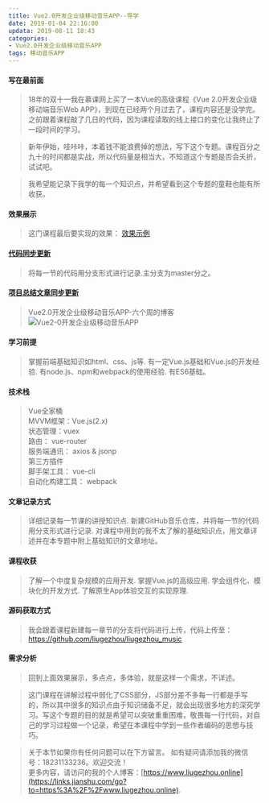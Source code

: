 ```yaml
---
title: Vue2.0开发企业级移动音乐APP--导学
date: 2019-01-04 22:16:00
updata: 2019-08-11 18:43
categories:
- Vue2.0开发企业级移动音乐APP
tags: 移动音乐APP
---
```

#### 写在最前面
> 18年的双十一我在慕课网上买了一本Vue的高级课程《Vue 2.0开发企业级移动端音乐Web APP》，到现在已经两个月过去了，课程内容还是没学完。之前跟着课程敲了几日的代码，因为课程读取的线上接口的变化让我终止了一段时间的学习。

> 新年伊始，哇咔咔，本着钱不能浪费掉的想法，写下这个专题。课程百分之九十的时间都是实战，所以代码量是相当大，不知道这个专题是否会夭折，试试吧。

> 我希望能记录下我学的每一个知识点，并希望看到这个专题的童鞋也能有所收获。

#### 效果展示
> 这门课程最后要实现的效果：
> [效果示例](http://ustbhuangyi.com/music/)

#### [代码同步更新](https://github.com/liugezhou/liugezhou_music)
>将每一节的代码用分支形式进行记录.主分支为master分之。

#### [项目总结文章同步更新](https://www.liugezhou.online/categories/Vue2-0%E5%BC%80%E5%8F%91%E4%BC%81%E4%B8%9A%E7%BA%A7%E7%A7%BB%E5%8A%A8%E9%9F%B3%E4%B9%90APP/)
> Vue2.0开发企业级移动音乐APP-六个周的博客
> ![Vue2-0开发企业级移动音乐APP](http://img.liugezhou.online/Vue2-0%E5%BC%80%E5%8F%91%E4%BC%81%E4%B8%9A%E7%BA%A7%E7%A7%BB%E5%8A%A8%E9%9F%B3%E4%B9%90APP.png)

#### 学习前提
> 掌握前端基础知识如html、css、js等.
> 有一定Vue.js基础和Vue.js的开发经验.
> 有node.js、npm和webpack的使用经验.
> 有ES6基础。

#### 技术栈
> Vue全家桶  
> MVVM框架：Vue.js(2.x)  
> 状态管理：vuex  
> 路由： vue-router  
> 服务端通讯： axios & jsonp  
> 第三方插件  
> 脚手架工具： vue-cli  
> 自动化构建工具： webpack
> 
#### 文章记录方式
>详细记录每一节课的讲授知识点.
>新建GitHub音乐仓库，并将每一节的代码用分支形式进行记录.
> 对课程中用到的我不太了解的基础知识点，用文章详述并在本专题中附上基础知识的文章地址。
> 
#### 课程收获
> 了解一个中度复杂规模的应用开发.
> 掌握Vue.js的高级应用.
> 学会组件化、模块化的开发方式.
> 了解原生App体验交互的实现原理.
> 
#### 源码获取方式
>我会跟着课程新建每一章节的分支将代码进行上传，代码上传至：
https://github.com/liugezhou/liugezhou_music

#### 需求分析
> 回到上面效果展示，多点点，多体验，就是这样一个需求，不详述。

> 这门课程在讲解过程中弱化了CSS部分，JS部分差不多每一行都是手写的，所以其中很多的知识点由于知识储备不足，就会出现很多地方的深究学习。写这个专题的目的就是希望可以突破重重困难，敬畏每一行代码，对自己的学习过程做一个记录，希望在本课程中学到一些作者编码的思想与技巧。

>关于本节如果你有任何问题可以在下方留言。
>如有疑问请添加我的微信号：18231133236。欢迎交流！  
>更多内容，请访问的我的个人博客：[https://www.liugezhou.online](https://links.jianshu.com/go?to=https%3A%2F%2Fwww.liugezhou.online).